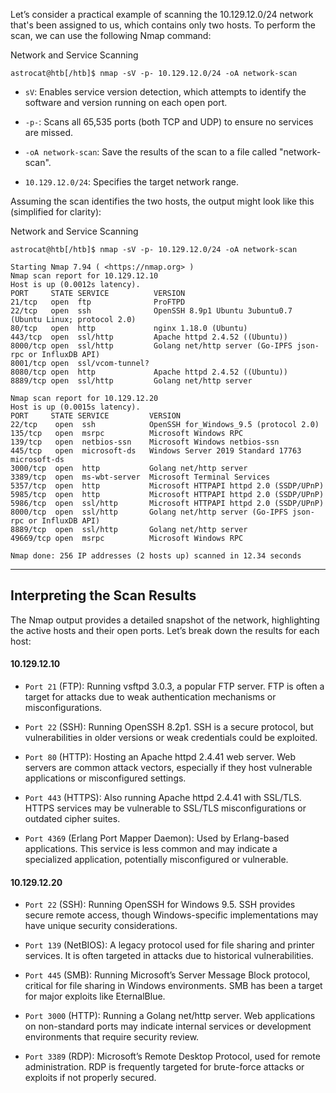 Let’s consider a practical example of scanning the 10.129.12.0/24 network that's been assigned to us, which contains only two hosts. To perform the scan, we can use the following Nmap command:

Network and Service Scanning

```shell-session
astrocat@htb[/htb]$ nmap -sV -p- 10.129.12.0/24 -oA network-scan
```

- `sV`: Enables service version detection, which attempts to identify the software and version running on each open port.
    
- `-p-`: Scans all 65,535 ports (both TCP and UDP) to ensure no services are missed.
    
- `-oA network-scan`: Save the results of the scan to a file called "network-scan".
    
- `10.129.12.0/24`: Specifies the target network range.
    

Assuming the scan identifies the two hosts, the output might look like this (simplified for clarity):

Network and Service Scanning

```shell-session
astrocat@htb[/htb]$ nmap -sV -p- 10.129.12.0/24 -oA network-scan

Starting Nmap 7.94 ( <https://nmap.org> )
Nmap scan report for 10.129.12.10
Host is up (0.0012s latency).
PORT     STATE SERVICE          VERSION
21/tcp   open  ftp              ProFTPD
22/tcp   open  ssh              OpenSSH 8.9p1 Ubuntu 3ubuntu0.7 (Ubuntu Linux; protocol 2.0)
80/tcp   open  http             nginx 1.18.0 (Ubuntu)
443/tcp  open  ssl/http         Apache httpd 2.4.52 ((Ubuntu))
8000/tcp open  ssl/http         Golang net/http server (Go-IPFS json-rpc or InfluxDB API)
8001/tcp open  ssl/vcom-tunnel?
8080/tcp open  http             Apache httpd 2.4.52 ((Ubuntu))
8889/tcp open  ssl/http         Golang net/http server

Nmap scan report for 10.129.12.20
Host is up (0.0015s latency).
PORT     STATE SERVICE         VERSION
22/tcp    open  ssh            OpenSSH for_Windows_9.5 (protocol 2.0)
135/tcp   open  msrpc          Microsoft Windows RPC
139/tcp   open  netbios-ssn    Microsoft Windows netbios-ssn
445/tcp   open  microsoft-ds   Windows Server 2019 Standard 17763 microsoft-ds
3000/tcp  open  http           Golang net/http server
3389/tcp  open  ms-wbt-server  Microsoft Terminal Services
5357/tcp  open  http           Microsoft HTTPAPI httpd 2.0 (SSDP/UPnP)
5985/tcp  open  http           Microsoft HTTPAPI httpd 2.0 (SSDP/UPnP)
5986/tcp  open  ssl/http       Microsoft HTTPAPI httpd 2.0 (SSDP/UPnP)
8000/tcp  open  ssl/http       Golang net/http server (Go-IPFS json-rpc or InfluxDB API)
8889/tcp  open  ssl/http       Golang net/http server
49669/tcp open  msrpc          Microsoft Windows RPC

Nmap done: 256 IP addresses (2 hosts up) scanned in 12.34 seconds
```

---

## Interpreting the Scan Results

The Nmap output provides a detailed snapshot of the network, highlighting the active hosts and their open ports. Let’s break down the results for each host:

#### 10.129.12.10

- `Port 21` (FTP): Running vsftpd 3.0.3, a popular FTP server. FTP is often a target for attacks due to weak authentication mechanisms or misconfigurations.
    
- `Port 22` (SSH): Running OpenSSH 8.2p1. SSH is a secure protocol, but vulnerabilities in older versions or weak credentials could be exploited.
    
- `Port 80` (HTTP): Hosting an Apache httpd 2.4.41 web server. Web servers are common attack vectors, especially if they host vulnerable applications or misconfigured settings.
    
- `Port 443` (HTTPS): Also running Apache httpd 2.4.41 with SSL/TLS. HTTPS services may be vulnerable to SSL/TLS misconfigurations or outdated cipher suites.
    
- `Port 4369` (Erlang Port Mapper Daemon): Used by Erlang-based applications. This service is less common and may indicate a specialized application, potentially misconfigured or vulnerable.
    

#### 10.129.12.20

- `Port 22` (SSH): Running OpenSSH for Windows 9.5. SSH provides secure remote access, though Windows-specific implementations may have unique security considerations.
    
- `Port 139` (NetBIOS): A legacy protocol used for file sharing and printer services. It is often targeted in attacks due to historical vulnerabilities.
    
- `Port 445` (SMB): Running Microsoft’s Server Message Block protocol, critical for file sharing in Windows environments. SMB has been a target for major exploits like EternalBlue.
    
- `Port 3000` (HTTP): Running a Golang net/http server. Web applications on non-standard ports may indicate internal services or development environments that require security review.
    
- `Port 3389` (RDP): Microsoft’s Remote Desktop Protocol, used for remote administration. RDP is frequently targeted for brute-force attacks or exploits if not properly secured.
